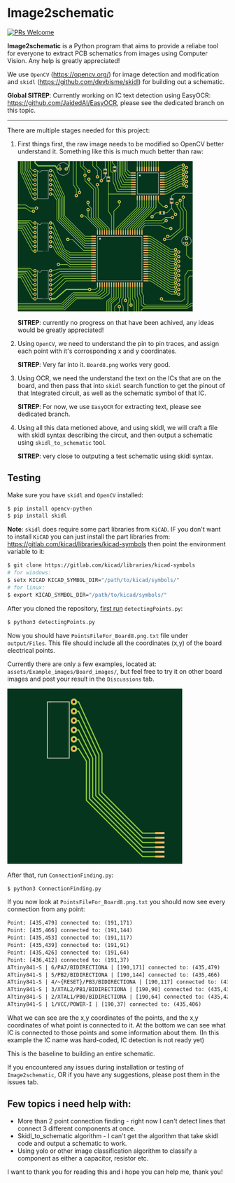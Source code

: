 # Image2schematic

[![PRs Welcome](https://img.shields.io/badge/PRs-welcome-brightgreen.svg?style=flat-square)](https://makeapullrequest.com) 

**Image2schematic** is a Python program that aims to provide a reliabe tool for everyone to extract PCB schematics from images using Computer Vision. Any help is greatly appreciated!

We use `OpenCV` (https://opencv.org/) for image detection and modification and `skidl` (https://github.com/devbisme/skidl) for building out a schematic.

**Global SITREP**: Currently working on IC text detection using EasyOCR: https://github.com/JaidedAI/EasyOCR, please see the dedicated branch on this topic.

---------------------------------------------------

There are multiple stages needed for this project:

1. First things first, the raw image needs to be modified so OpenCV better understand it. Something like this is much much better than raw:

    <p align="left"><img src="assets/Example_images/Board_images/Board7.png" alt="assets/Example_images/Board_images/Board7.png" width="400"/></p>

    **SITREP**: currently no progress on that have been achived, any ideas would be greatly appreciated!


2. Using `OpenCV`, we need to understand the pin to pin traces, and assign each point with it's corrosponding x and y coordinates.

    **SITREP**: Very far into it. `Board8.png` works very good.

3. Using OCR, we need the understand the text on the ICs that are on the board, and then pass that into `skidl` search function to get the pinout of that Integrated circuit, as well as the schematic symbol of that IC.

    **SITREP**: For now, we use `EasyOCR` for extracting text, please see dedicated branch.

4. Using all this data metioned above, and using skidl, we will craft a file with skidl syntax describing the circut, and then output a schematic using `skidl_to_schematic` tool.

    **SITREP**: very close to outputing a test schematic using skidl syntax.


## Testing

Make sure you have `skidl` and `OpenCV` installed:

```bash
$ pip install opencv-python
$ pip install skidl
```

**Note**: 
`skidl` does require some part libraries from `KiCAD`. IF you don't want to install `KiCAD` you can just install the part libraries from: https://gitlab.com/kicad/libraries/kicad-symbols then point the environment variable to it:
```bash
$ git clone https://gitlab.com/kicad/libraries/kicad-symbols
# for windows:
$ setx KICAD KICAD_SYMBOL_DIR="/path/to/kicad/symbols/"
# for linux:
$ export KICAD_SYMBOL_DIR="/path/to/kicad/symbols/"
```

After you cloned the repository, <ins>first run</ins> `detectingPoints.py`:

```bash
$ python3 detectingPoints.py
```

Now you should have `PointsFileFor_Board8.png.txt` file under `output/Files`. This file should include all the coordinates (x,y) of the board electrical points.

Currently there are only a few examples, located at: `assets/Example_images/Board_images/`, but feel free to try it on other board images and post your result in the `Discussions` tab.

<p align="left"><img src="assets/Example_images/Board_images/Board8.png" alt="assets/Example_images/Board_images/Board8.png" width="400"/></p>

After that, run `ConnectionFinding.py`:

```bash
$ python3 ConnectionFinding.py
```

If you now look at `PointsFileFor_Board8.png.txt` you should now see every connection from any point: 

```txt
Point: [435,479] connected to: (191,171)
Point: [435,466] connected to: (191,144)
Point: [435,453] connected to: (191,117)
Point: [435,439] connected to: (191,91)
Point: [435,426] connected to: (191,64)
Point: [436,412] connected to: (191,37)
ATtiny841-S | 6/PA7/BIDIRECTIONA | [190,171] connected to: (435,479)
ATtiny841-S | 5/PB2/BIDIRECTIONA | [190,144] connected to: (435,466)
ATtiny841-S | 4/~{RESET}/PB3/BIDIRECTIONA | [190,117] connected to: (435,453)
ATtiny841-S | 3/XTAL2/PB1/BIDIRECTIONA | [190,90] connected to: (435,439)
ATtiny841-S | 2/XTAL1/PB0/BIDIRECTIONA | [190,64] connected to: (435,426)
ATtiny841-S | 1/VCC/POWER-I | [190,37] connected to: (435,406)
```

What we can see are the x,y coordinates of the points, and the x,y coordinates of what point is connected to it. At the bottom we can see what IC is connected to those points and some information about them. (In this example the IC name was hard-coded, IC detection is not ready yet)

This is the baseline to building an entire schematic.

If you encountered any issues during installation or testing of `Image2schematic`, OR if you have any suggestions, please post them in the issues tab.

## Few topics i need help with:

- More than 2 point connection finding - right now I can't detect lines that connect 3 different components at once.
- Skidl_to_schematic algorithm - I can't get the algorithm that take skidl code and output a schematic to work.
- Using yolo or other image classification algorithm to classify a component as either a capacitor, resistor etc.

I want to thank you for reading this and i hope you can help me, thank you!


